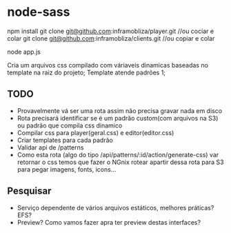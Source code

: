 # node-sass

npm install
git clone git@github.com:inframobliza/player.git //ou cociar e colar 
git clone git@github.com:inframobliza/clients.git //ou copiar e colar

node app.js

Cria um arquivos css compilado com váriaveis dinamicas baseadas no template na raiz do projeto;
Template atende padrões 1;

## TODO
* Provavelmente vá ser uma rota assim não precisa gravar nada em disco
* Rota precisará identificar se é um padrão custom(com arquivos na S3) ou padrão que compila css dinamico
* Compilar css para player(geral.css) e editor(editor.css) 
* Criar templates para cada padrão
* Validar api de /patterns
* Como esta rota (algo do tipo /api/patterns/:id/action/generate-css) var retornar o css temos que fazer o NGnix rotear apartir dessa rota para S3 para pegar imagens, fonts, icons...

## Pesquisar
* Serviço dependente de vários arquivos estáticos, melhores práticas? EFS? 
* Preview? Como vamos fazer apra ter preview destas interfaces?
